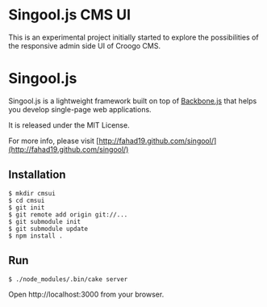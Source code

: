# Singool.js CMS UI

This is an experimental project initially started to explore the possibilities of the responsive admin side UI of Croogo CMS.

# Singool.js

Singool.js is a lightweight framework built on top of [Backbone.js](http://backbonejs.org/) that helps you develop single-page web applications.

It is released under the MIT License.

For more info, please visit [http://fahad19.github.com/singool/](http://fahad19.github.com/singool/)

## Installation

    $ mkdir cmsui
    $ cd cmsui
    $ git init
    $ git remote add origin git://...
    $ git submodule init
    $ git submodule update
    $ npm install .

## Run

    $ ./node_modules/.bin/cake server

Open http://localhost:3000 from your browser.